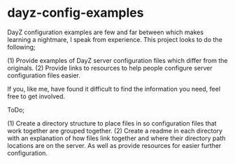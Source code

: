 # dayz-config-examples

DayZ configuration examples are few and far between which makes learning a nightmare, I speak from experience. This project looks to do the following;

(1) Provide examples of DayZ server configuration files which differ from the originals.
(2) Provide links to resources to help people configure server configuration files easier.

If you, like me, have found it difficult to find the information you need, feel free to get involved.

ToDo;

(1) Create a directory structure to place files in so configuration files that work together are grouped together.
(2) Create a readme in each directory with an explanation of how files link together and where their directory path locations are on the server. As well as provide resources for easier further configuration.
